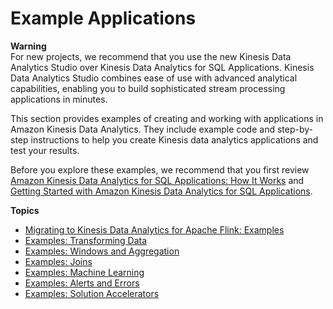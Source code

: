 # Example Applications<a name="examples"></a>

**Warning**  
For new projects, we recommend that you use the new Kinesis Data Analytics Studio over Kinesis Data Analytics for SQL Applications\. Kinesis Data Analytics Studio combines ease of use with advanced analytical capabilities, enabling you to build sophisticated stream processing applications in minutes\.

This section provides examples of creating and working with applications in Amazon Kinesis Data Analytics\. They include example code and step\-by\-step instructions to help you create Kinesis data analytics applications and test your results\. 

 Before you explore these examples, we recommend that you first review [Amazon Kinesis Data Analytics for SQL Applications: How It Works](how-it-works.md) and [Getting Started with Amazon Kinesis Data Analytics for SQL Applications](getting-started.md)\.

**Topics**
+ [Migrating to Kinesis Data Analytics for Apache Flink: Examples](examples-migrating-to-kda-studio.md)
+ [Examples: Transforming Data](examples-transforming.md)
+ [Examples: Windows and Aggregation](examples-window.md)
+ [Examples: Joins](examples-joins.md)
+ [Examples: Machine Learning](examples-machine.md)
+ [Examples: Alerts and Errors](examples-alerts.md)
+ [Examples: Solution Accelerators](examples_solution.md)